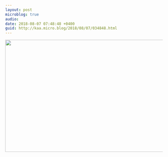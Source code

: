 ```yaml
---
layout: post
microblog: true
audio: 
date: 2018-08-07 07:48:48 +0400
guid: http://kaa.micro.blog/2018/08/07/034848.html
---
```



<img src="https://www.kaa.bz/uploads/2018/6d2353d1e7.jpg" width="600" height="360" />
